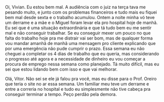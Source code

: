 Oi, Vivian. Eu estou bem mal. A audiência com o juiz na terça tava me pesando muito, e junto com os problemas financeiros e tudo mais eu fiquei bem mal desde sexta e o trabalho acumulou. Ontem a noite minha vó teve um derrame e a mãe e o Miguel foram levar ela pro hospital hoje de manhã. Eu sei que é uma situação extraordinária e que tá tudo bem eu me sentir mal e não conseguir trabalhar. Se eu conseguir mexer um pouco no que falta do trabalho hoje pra me distrair vai ser bom, mas de qualquer forma vou mandar amanhã de manhã uma mensagem pro cliente explicando que por uma emergência não pude cumprir o prazo. Essa semana eu não cheguei a completar os 4 dias de trabalho que eu queria, mas considerando o progresso até agora e a necessidade de dinheiro eu vou começar a procura de emprego nessa semana como planejado. Tá muito difícil, mas eu sei que estou lidando bem com isso e que vai melhorar.

Olá, Vitor. Não sei se ele já falou pra você, mas eu disse para o Prof. Oreiro que teria o site no ar essa semana. Um familiar meu teve um derrame e entre a correria no hospital e tudo eu simplesmente não tive cabeça pra conseguir terminar a tempo. Peço perdão pela demora. 
